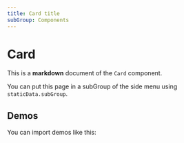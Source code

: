 ```yaml
---
title: Card title
subGroup: Components
---
```


# Card

This is a **markdown** document of the `Card` component.

You can put this page in a subGroup of the side menu using `staticData.subGroup`.

## Demos

You can import demos like this:

<Demo src="./demos/demo1.tsx" />
